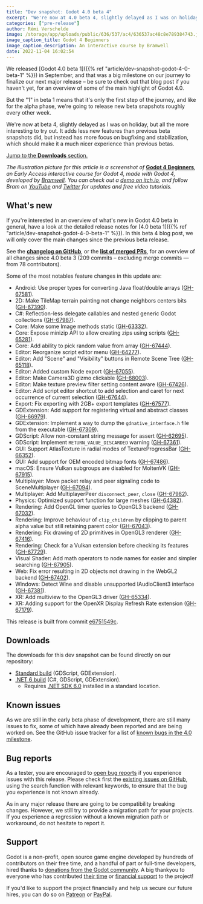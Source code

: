 ```yaml
---
title: "Dev snapshot: Godot 4.0 beta 4"
excerpt: "We're now at 4.0 beta 4, slightly delayed as I was on holiday, but all the more interesting to try out. It adds less new features than previous beta snapshots did, but instead has more focus on bugfixing and stabilization, which should make it a much nicer experience than previous betas."
categories: ["pre-release"]
author: Rémi Verschelde
image: /storage/app/uploads/public/636/537/ac4/636537ac48c8e789384743.jpg
image_caption_title: Godot 4 Beginners
image_caption_description: An interactive course by Bramwell
date: 2022-11-04 16:02:54
---
```


We released [Godot 4.0 beta 1]({{% ref "article/dev-snapshot-godot-4-0-beta-1" %}}) in September, and that was a big milestone on our journey to finalize our next major release – be sure to check out that blog post if you haven't yet, for an overview of some of the main highlight of Godot 4.0.

But the "1" in beta 1 means that it's only the first step of the journey, and like for the alpha phase, we're going to release new beta snapshots roughly every other week.

We're now at beta 4, slightly delayed as I was on holiday, but all the more interesting to try out. It adds less new features than previous beta snapshots did, but instead has more focus on bugfixing and stabilization, which should make it a much nicer experience than previous betas.

[Jump to the **Downloads** section.](#downloads)

*The illustration picture for this article is a screenshot of* [**Godot 4 Beginners**](https://bramwell.itch.io/godot-4-beginners), *an Early Access interactive course for Godot 4, made with Godot 4, developed by [Bramwell](https://www.youtube.com/c/BramwellWilliams). You can check out a [demo on itch.io](https://bramwell.itch.io/godot-4-beginners), and follow Bram on [YouTube](https://www.youtube.com/c/BramwellWilliams) and [Twitter](https://twitter.com/bramreth) for updates and free video tutorials.*

## What's new

If you're interested in an overview of what's new in Godot 4.0 beta in general, have a look at the detailed release notes for [4.0 beta 1]({{% ref "article/dev-snapshot-godot-4-0-beta-1" %}}). In this beta 4 blog post, we will only cover the main changes since the previous beta release.

See the [**changelog on GitHub**](https://github.com/godotengine/godot/compare/01ae26d31befb6679ecd92cd3c73aa5a76162e95...e6751549cf7247965d1744b8c464f5e901006f21), or the [**list of merged PRs**](https://github.com/godotengine/godot/pulls?q=is%3Apr+merged%3A2022-10-14..2022-11-01+is%3Amerged+sort%3Acreated-asc+milestone%3A4.0), for an overview of all changes since 4.0 beta 3 (209 commits – excluding merge commits ― from 78 contributors).

Some of the most notables feature changes in this update are:
- Android: Use proper types for converting Java float/double arrays ([GH-67581](https://github.com/godotengine/godot/pull/67581)).
- 2D: Make TileMap terrain painting not change neighbors centers bits ([GH-67390](https://github.com/godotengine/godot/pull/67390)).
- C#: Reflection-less delegate callables and nested generic Godot collections ([GH-67987](https://github.com/godotengine/godot/pull/67987)).
- Core: Make some Image methods static ([GH-63332](https://github.com/godotengine/godot/pull/63332)).
- Core: Expose minizip API to allow creating zips using scripts ([GH-65281](https://github.com/godotengine/godot/pull/65281)).
- Core: Add ability to pick random value from array ([GH-67444](https://github.com/godotengine/godot/pull/67444)).
- Editor: Reorganize script editor menu ([GH-64277](https://github.com/godotengine/godot/pull/64277)).
- Editor: Add "Scene" and "Visibility" buttons in Remote Scene Tree ([GH-65118](https://github.com/godotengine/godot/pull/65118)).
- Editor: Added custom Node export ([GH-67055](https://github.com/godotengine/godot/pull/67055)).
- Editor: Make Camera3D gizmo clickable ([GH-68003](https://github.com/godotengine/godot/pull/68003)).
- Editor: Make texture preview filter setting content aware ([GH-67426](https://github.com/godotengine/godot/pull/67426)).
- Editor: Add script editor shortcut to add selection and caret for next occurrence of current selection ([GH-67644](https://github.com/godotengine/godot/pull/67644)).
- Export: Fix exporting with 2GB+ export templates ([GH-67577](https://github.com/godotengine/godot/pull/67577)).
- GDExtension: Add support for registering virtual and abstract classes ([GH-66979](https://github.com/godotengine/godot/pull/66979)).
- GDExtension: Implement a way to dump the `gdnative_interface.h` file from the executable ([GH-67309](https://github.com/godotengine/godot/pull/67309)).
- GDScript: Allow non-constant string message for assert ([GH-62695](https://github.com/godotengine/godot/pull/62695)).
- GDScript: Implement `RETURN_VALUE_DISCARDED` warning ([GH-67361](https://github.com/godotengine/godot/pull/67361)).
- GUI: Support AtlasTexture in radial modes of TextureProgressBar ([GH-66352](https://github.com/godotengine/godot/pull/66352)).
- GUI: Add support for OEM encoded bitmap fonts ([GH-67486](https://github.com/godotengine/godot/pull/67486)).
- macOS: Ensure Vulkan subgroups are disabled for MoltenVK ([GH-67915](https://github.com/godotengine/godot/pull/67915)).
- Multiplayer: Move packet relay and peer signaling code to SceneMultiplayer ([GH-67094](https://github.com/godotengine/godot/pull/67094)).
- Multiplayer: Add MultiplayerPeer `disconnect_peer`, `close` ([GH-67982](https://github.com/godotengine/godot/pull/67982)).
- Physics: Optimized support function for large meshes ([GH-64382](https://github.com/godotengine/godot/pull/64382)).
- Rendering: Add OpenGL timer queries to OpenGL3 backend ([GH-67032](https://github.com/godotengine/godot/pull/67032)).
- Rendering: Improve behaviour of `clip_children` by clipping to parent alpha value but still retaining parent color ([GH-67043](https://github.com/godotengine/godot/pull/67043)).
- Rendering: Fix drawing of 2D primitives in OpenGL3 renderer ([GH-67416](https://github.com/godotengine/godot/pull/67416)).
- Rendering: Check for a Vulkan extension before checking its features ([GH-67729](https://github.com/godotengine/godot/pull/67729)).
- Visual Shader: Add math operators to node names for easier and simpler searching ([GH-67905](https://github.com/godotengine/godot/pull/67905)).
- Web: Fix error resulting in 2D objects not drawing in the WebGL2 backend ([GH-67402](https://github.com/godotengine/godot/pull/67402)).
- Windows: Detect Wine and disable unsupported IAudioClient3 interface ([GH-67381](https://github.com/godotengine/godot/pull/67381)).
- XR: Add multiview to the OpenGL3 driver ([GH-65334](https://github.com/godotengine/godot/pull/65334)).
- XR: Adding support for the OpenXR Display Refresh Rate extension ([GH-67179](https://github.com/godotengine/godot/pull/67179)).

This release is built from commit [e6751549c](https://github.com/godotengine/godot/commit/e6751549cf7247965d1744b8c464f5e901006f21).

<a id="downloads"></a>
## Downloads

The downloads for this dev snapshot can be found directly on our repository:

* [Standard build](https://downloads.tuxfamily.org/godotengine/4.0/beta4/) (GDScript, GDExtension).
* [.NET 6 build](https://downloads.tuxfamily.org/godotengine/4.0/beta4/mono) (C#, GDScript, GDExtension).
  - Requires [.NET SDK 6.0](https://dotnet.microsoft.com/en-us/download/dotnet/6.0) installed in a standard location.

## Known issues

As we are still in the early beta phase of development, there are still many issues to fix, some of which have already been reported and are being worked on. See the GitHub issue tracker for a list of [known bugs in the 4.0 milestone](https://github.com/godotengine/godot/issues?q=is%3Aissue+is%3Aopen+milestone%3A4.0+label%3Abug+).

## Bug reports

As a tester, you are encouraged to [open bug reports](https://github.com/godotengine/godot/issues) if you experience issues with this release. Please check first the [existing issues on GitHub](https://github.com/godotengine/godot/issues), using the search function with relevant keywords, to ensure that the bug you experience is not known already.

As in any major release there are going to be compatibility breaking changes. However, we still try to provide a migration path for your projects. If you experience a regression without a known migration path or workaround, do not hesitate to report it.

## Support

Godot is a non-profit, open source game engine developed by hundreds of contributors on their free time, and a handful of part or full-time developers, hired thanks to [donations from the Godot community](https://godotengine.org/donate). A big thankyou to everyone who has contributed [their time](https://github.com/godotengine/godot/blob/master/AUTHORS.md) or [financial support](https://github.com/godotengine/godot/blob/master/DONORS.md) to the project!

If you'd like to support the project financially and help us secure our future hires, you can do so on [Patreon](https://www.patreon.com/godotengine) or [PayPal](https://godotengine.org/donate).
